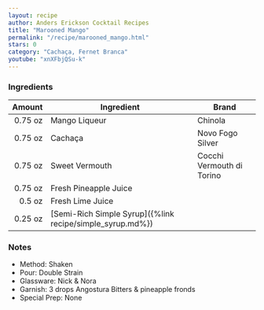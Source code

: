 ```yaml
---
layout: recipe
author: Anders Erickson Cocktail Recipes
title: "Marooned Mango"
permalink: "/recipe/marooned_mango.html"
stars: 0
category: "Cachaça, Fernet Branca"
youtube: "xnXFbjQSu-k"
---
```


### Ingredients

|  Amount | Ingredient                                                | Brand                     |
| ------: | --------------------------------------------------------- | ------------------------- |
| 0.75 oz | Mango Liqueur                                             | Chinola                   |
| 0.75 oz | Cachaça                                                   | Novo Fogo Silver          |
| 0.75 oz | Sweet Vermouth                                            | Cocchi Vermouth di Torino |
| 0.75 oz | Fresh Pineapple Juice                                     |
|  0.5 oz | Fresh Lime Juice                                          |
| 0.25 oz | [Semi-Rich Simple Syrup]({%link recipe/simple_syrup.md%}) |

### Notes

- Method: Shaken
- Pour: Double Strain
- Glassware: Nick & Nora
- Garnish: 3 drops Angostura Bitters & pineapple fronds
- Special Prep: None
